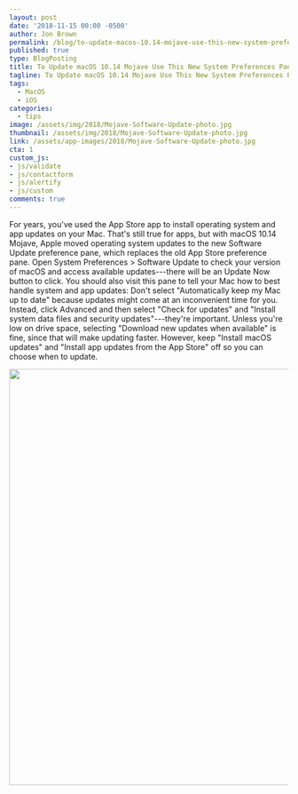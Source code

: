 ```yaml
---
layout: post
date: '2018-11-15 00:00 -0500'
author: Jon Brown
permalink: /blog/to-update-macos-10.14-mojave-use-this-new-system-preferences-pane/
published: true
type: BlogPosting
title: To Update macOS 10.14 Mojave Use This New System Preferences Pane
tagline: To Update macOS 10.14 Mojave Use This New System Preferences Pane
tags:
  - MacOS
  - iOS
categories:
  - tips
image: /assets/img/2018/Mojave-Software-Update-photo.jpg
thumbnail: /assets/img/2018/Mojave-Software-Update-photo.jpg
link: /assets/app-images/2018/Mojave-Software-Update-photo.jpg
cta: 1
custom_js:
- js/validate
- js/contactform
- js/alertify
- js/custom
comments: true
---
```

For years, you've used the App Store app to install operating system and
app updates on your Mac. That's still true for apps, but with macOS
10.14 Mojave, Apple moved operating system updates to the new Software
Update preference pane, which replaces the old App Store preference
pane. Open System Preferences \> Software Update to check your version
of macOS and access available updates---there will be an Update Now
button to click. You should also visit this pane to tell your Mac how to
best handle system and app updates: Don't select "Automatically keep my
Mac up to date" because updates might come at an inconvenient time for
you. Instead, click Advanced and then select "Check for updates" and
"Install system data files and security updates"---they're important.
Unless you're low on drive space, selecting "Download new updates when
available" is fine, since that will make updating faster. However, keep
"Install macOS updates" and "Install app updates from the App Store" off
so you can choose when to update.

<img src="{{ site.site_cdn }}/assets/img/blog/2018/prefpane/image2.png" class="img-fluid rounded m-2" width="750" />
